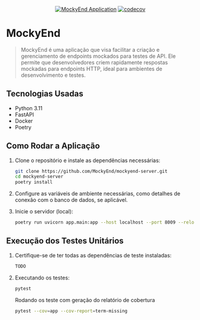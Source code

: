 
<div align="center">

[![MockyEnd Application](https://github.com/MockyEnd/mockyend-server/actions/workflows/run-mockyend-tests.yml/badge.svg)](https://github.com/MockyEnd/mockyend-server/actions/workflows/run-mockyend-tests.yml)
[![codecov](https://codecov.io/gh/MockyEnd/mockyend-server/graph/badge.svg?token=UI2IWPX7YK)](https://codecov.io/gh/MockyEnd/mockyend-server)

</div>



# MockyEnd

> MockyEnd é uma aplicação que visa facilitar a criação e gerenciamento de endpoints mockados para testes de API. 
> Ele permite que desenvolvedores criem rapidamente respostas mockadas para endpoints HTTP, 
> ideal para ambientes de desenvolvimento e testes.

## Tecnologias Usadas

- Python 3.11
- FastAPI
- Docker
- Poetry

## Como Rodar a Aplicação

1. Clone o repositório e instale as dependências necessárias:
   ```sh
   git clone https://github.com/MockyEnd/mockyend-server.git
   cd mockyend-server
   poetry install
   ```

2. Configure as variáveis de ambiente necessárias, como detalhes de conexão com o banco de dados, se aplicável.

3. Inicie o servidor (local):
   ```sh
   poetry run uvicorn app.main:app --host localhost --port 8009 --reload
   ```

## Execução dos Testes Unitários

1. Certifique-se de ter todas as dependências de teste instaladas:
   ```sh
   TODO
   ```

2. Executando os testes:
   ```sh
   pytest
   ```
   
   Rodando os teste com geração do relatório de cobertura
   ```sh
   pytest --cov=app --cov-report=term-missing
   ```
   